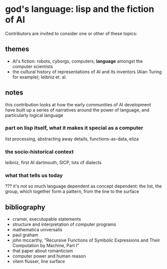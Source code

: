 # god's language: lisp and the fiction of AI

Contributors are invited to consider one or other of these topics:


## themes

- AI's fiction: robots, cyborgs, computers; **language** amongst the computer scientists
- the cultural history of representations of AI and its inventors (Alan Turing for example); leibniz et. al.

## notes

this contribution looks at how the early communities of AI development have built up a series of narratives around the power of language, and particularly logical language

### part on lisp itself, what it makes it special as a computer

list processing, abstracting away details, functions-as-data, eliza

### the socio-historical context

leibniz, first AI dartmouth, SICP, lots of dialects

### what that tells us today

??? it's not so much language dependent as concept dependent: the list, the group, which together form a pattern, from the line to the surface

## bibliography

- cramer, executupable statements
- structure and interpretation of computer programs
- mathematica universalis
- paul graham
- john mccarthy, "Recursive Functions of Symbolic Expressions and Their Computation by Machine, Part I"
- that paper about romanticism
- computer power and human reason
- vilem flusser, line surface